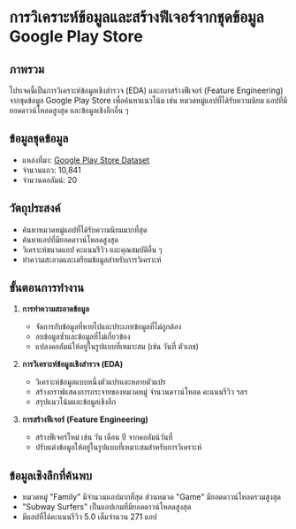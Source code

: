 # การวิเคราะห์ข้อมูลและสร้างฟีเจอร์จากชุดข้อมูล Google Play Store

## ภาพรวม

โปรเจคนี้เป็นการวิเคราะห์ข้อมูลเชิงสำรวจ (EDA) และการสร้างฟีเจอร์ (Feature Engineering) จากชุดข้อมูล Google Play Store เพื่อค้นหาแนวโน้ม เช่น หมวดหมู่แอปที่ได้รับความนิยม แอปที่มียอดดาวน์โหลดสูงสุด และข้อมูลเชิงลึกอื่น ๆ

## ข้อมูลชุดข้อมูล

- แหล่งที่มา: [Google Play Store Dataset](https://raw.githubusercontent.com/krishnaik06/playstore-Dataset/main/googleplaystore.csv)
- จำนวนแถว: 10,841
- จำนวนคอลัมน์: 20

## วัตถุประสงค์

- ค้นหาหมวดหมู่แอปที่ได้รับความนิยมมากที่สุด
- ค้นหาแอปที่มียอดดาวน์โหลดสูงสุด
- วิเคราะห์ขนาดแอป คะแนนรีวิว และคุณสมบัติอื่น ๆ
- ทำความสะอาดและเตรียมข้อมูลสำหรับการวิเคราะห์

## ขั้นตอนการทำงาน

1. **การทำความสะอาดข้อมูล**  
   - จัดการกับข้อมูลที่หายไปและประเภทข้อมูลที่ไม่ถูกต้อง
   - ลบข้อมูลซ้ำและข้อมูลที่ไม่เกี่ยวข้อง
   - แปลงคอลัมน์ให้อยู่ในรูปแบบที่เหมาะสม (เช่น วันที่ ตัวเลข)

2. **การวิเคราะห์ข้อมูลเชิงสำรวจ (EDA)**  
   - วิเคราะห์ข้อมูลแบบหนึ่งตัวแปรและหลายตัวแปร
   - สร้างกราฟแสดงการกระจายของหมวดหมู่ จำนวนดาวน์โหลด คะแนนรีวิว ฯลฯ
   - สรุปแนวโน้มและข้อมูลเชิงลึก

3. **การสร้างฟีเจอร์ (Feature Engineering)**  
   - สร้างฟีเจอร์ใหม่ เช่น วัน เดือน ปี จากคอลัมน์วันที่
   - ปรับแต่งข้อมูลให้อยู่ในรูปแบบที่เหมาะสมสำหรับการวิเคราะห์

## ข้อมูลเชิงลึกที่ค้นพบ

- หมวดหมู่ "Family" มีจำนวนแอปมากที่สุด ส่วนหมวด "Game" มียอดดาวน์โหลดรวมสูงสุด
- "Subway Surfers" เป็นแอปเกมที่มียอดดาวน์โหลดสูงสุด
- มีแอปที่ได้คะแนนรีวิว 5.0 เต็มจำนวน 271 แอป

